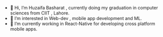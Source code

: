 - 👋 Hi, I’m Huzaifa Basharat , currently doing my graduation in computer sciences from CIIT , Lahore.
- 👀 I’m interested in Web-dev , mobile app development and ML.
- 🌱 I’m currently working in React-Native for developing cross platform mobile apps.


<!---
huzaifa-190/huzaifa-190 is a ✨ special ✨ repository because its `README.md` (this file) appears on your GitHub profile.
You can click the Preview link to take a look at your changes.
--->
